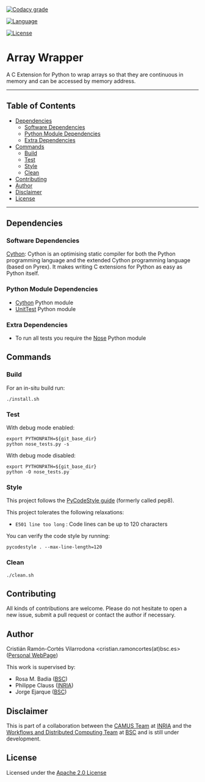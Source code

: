 <!-- Codacy -->
[![Codacy grade](https://api.codacy.com/project/badge/Grade/d5bf54f5febd40c380d0514244a19b4a)](https://www.codacy.com/app/cristianrcv/array_wrapper?utm_source=github.com&amp;utm_medium=referral&amp;utm_content=cristianrcv/array_wrapper&amp;utm_campaign=Badge_Grade)

<!-- Main Repository language -->
[![Language](https://img.shields.io/badge/language-python-brightgreen.svg)](https://img.shields.io/badge/language-python-brightgreen.svg)

<!-- Repository License -->
[![License](https://img.shields.io/badge/License-Apache%202.0-blue.svg)](https://github.com/cristianrcv/pycompss-pluto/blob/master/LICENSE)


# Array Wrapper

A C Extension for Python to wrap arrays so that they are continuous in memory and
can be accessed by memory address. 


---

## Table of Contents

* [Dependencies](#dependencies)
    * [Software Dependencies](#software-dependencies)
    * [Python Module Dependencies](#python-module-dependencies)
    * [Extra Dependencies](#extra-dependencies)
* [Commands](#commands)
    * [Build](#build)
    * [Test](#test)
    * [Style](#style)
    * [Clean](#clean)
* [Contributing](#contributing)
* [Author](#author)
* [Disclaimer](#disclaimer)
* [License](#license)

---


## Dependencies

### Software Dependencies

[Cython][cython]: Cython is an optimising static compiler for both the Python
programming language and the extended Cython programming language (based on 
Pyrex). It makes writing C extensions for Python as easy as Python itself.


### Python Module Dependencies

- [Cython][cython] Python module
- [UnitTest][unittest] Python module


### Extra Dependencies

- To run all tests you require the [Nose][nose] Python module


## Commands

### Build

For an in-situ build run:

```
./install.sh
```

### Test

With debug mode enabled:

```
export PYTHONPATH=${git_base_dir}
python nose_tests.py -s
```

With debug mode disabled:

```
export PYTHONPATH=${git_base_dir}
python -O nose_tests.py
```


### Style

This project follows the [PyCodeStyle guide][pycodestyle] (formerly called pep8).

This project tolerates the following relaxations:
* `E501 line too long` : Code lines can be up to 120 characters

You can verify the code style by running:

```
pycodestyle . --max-line-length=120
```


### Clean

```
./clean.sh
```

## Contributing

All kinds of contributions are welcome. Please do not hesitate to open a new issue,
submit a pull request or contact the author if necessary. 
 

## Author

Cristián Ramón-Cortés Vilarrodona <cristian.ramoncortes(at)bsc.es> ([Personal WebPage][cristian])

This work is supervised by:
- Rosa M. Badia ([BSC][bsc])
- Philippe Clauss ([INRIA][inria])
- Jorge Ejarque ([BSC][bsc])


## Disclaimer

This is part of a collaboration between the [CAMUS Team][camus] at [INRIA][inria] and
the [Workflows and Distributed Computing Team][wdc-bsc] at [BSC][bsc] and is still
under development. 


## License

Licensed under the [Apache 2.0 License][apache-2]


[cython]: http://cython.org/

[unittest]: https://docs.python.org/2/library/unittest.html

[nose]: https://nose.readthedocs.io/en/latest/
[pycodestyle]: https://pypi.python.org/pypi/pycodestyle

[camus]: https://www.inria.fr/en/teams/camus
[inria]: https://www.inria.fr/
[wdc-bsc]: https://www.bsc.es/discover-bsc/organisation/scientific-structure/workflows-and-distributed-computing
[bsc]: https://www.bsc.es/
[cristian]: https://cristianrcv.netlify.com/

[apache-2]: http://www.apache.org/licenses/LICENSE-2.0
